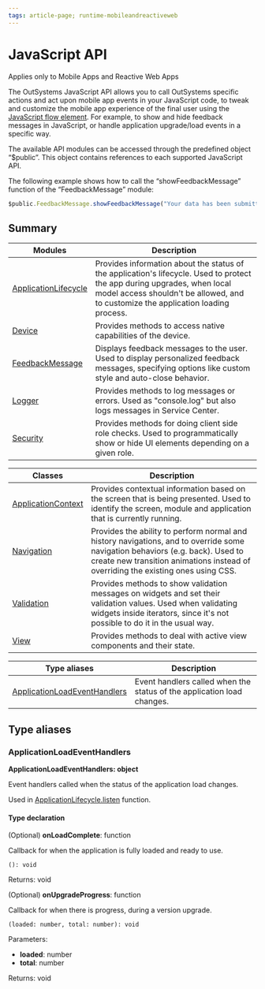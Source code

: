 ```yaml
---
tags: article-page; runtime-mobileandreactiveweb
---
```


# JavaScript API

<div class="info" markdown="1">

Applies only to Mobile Apps and Reactive Web Apps

</div>

The OutSystems JavaScript API allows you to call OutSystems specific actions and act upon mobile app events in your JavaScript code, to tweak and customize the mobile app experience of the final user using the [JavaScript flow element](https://success.outsystems.com/Documentation/11/Extensibility_and_Integration/JavaScript). For example, to show and hide feedback messages in JavaScript, or handle application upgrade/load events in a specific way.

The available API modules can be accessed through the predefined object “$public”. This object contains references to each supported JavaScript API.

The following example shows how to call the “showFeedbackMessage” function of the “FeedbackMessage” module:

```javascript
$public.FeedbackMessage.showFeedbackMessage("Your data has been submitted.", 1);
```

## Summary

|Modules|Description|
|---|---|
|[ApplicationLifecycle](modules/applicationlifecycle.md)|Provides information about the status of the application's lifecycle. Used to protect the app during upgrades, when local model access shouldn't be allowed, and to customize the application loading process.|
|[Device](modules/device.md)|Provides methods to access native capabilities of the device.|
|[FeedbackMessage](modules/feedbackmessage.md)|Displays feedback messages to the user. Used to display personalized feedback messages, specifying options like custom style and auto-close behavior.|
|[Logger](modules/logger.md)|Provides methods to log messages or errors. Used as "console.log" but also logs messages in Service Center.|
|[Security](modules/security.md)|Provides methods for doing client side role checks. Used to programmatically show or hide UI elements depending on a given role.|

|Classes|Description|
|---|---|
|[ApplicationContext](classes/applicationcontext.md)|Provides contextual information based on the screen that is being presented. Used to identify the screen, module and application that is currently running.|
|[Navigation](classes/navigation.md)|Provides the ability to perform normal and history navigations, and to override some navigation behaviors (e.g. back). Used to create new transition animations instead of overriding the existing ones using CSS.|
|[Validation](classes/validation.md)|Provides methods to show validation messages on widgets and set their validation values. Used when validating widgets inside iterators, since it's not possible to do it in the usual way.|
|[View](classes/view.md)|Provides methods to deal with active view components and their state.|

|Type aliases|Description|
|---|---|
|[ApplicationLoadEventHandlers](intro.md#applicationloadeventhandlers)|Event handlers called when the status of the application load changes.|


## Type aliases

### ApplicationLoadEventHandlers

**ApplicationLoadEventHandlers: object**

Event handlers called when the status of the application load changes.

Used in [ApplicationLifecycle.listen](modules/applicationlifecycle.md#listen) function.

#### Type declaration

(Optional)  **onLoadComplete**: function

Callback for when the application is fully loaded and ready to use.

`(): void`

Returns: void

(Optional)  **onUpgradeProgress**: function

Callback for when there is progress, during a version upgrade.

`(loaded: number, total: number): void`

Parameters:

* **loaded**: number
* **total**: number

Returns: void

